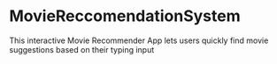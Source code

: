# MovieReccomendationSystem
This interactive Movie Recommender App lets users quickly find movie suggestions based on their typing input
